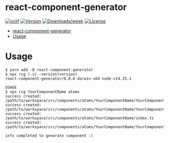 react-component-generator
=========================



[![oclif](https://img.shields.io/badge/cli-oclif-brightgreen.svg)](https://oclif.io)
[![Version](https://img.shields.io/npm/v/react-component-generator.svg)](https://npmjs.org/package/react-component-generator)
[![Downloads/week](https://img.shields.io/npm/dw/react-component-generator.svg)](https://npmjs.org/package/react-component-generator)
[![License](https://img.shields.io/npm/l/react-component-generator.svg)](https://github.com/masaya-fukazawa/react-component-generator/blob/master/package.json)

<!-- toc -->
- [react-component-generator](#react-component-generator)
- [Usage](#usage)
<!-- tocstop -->
# Usage
<!-- usage -->
```sh-session
$ yarn add -D react-component-generator
$ npx rcg (-v|--version|version)
react-component-generator/0.0.0 darwin-x64 node-v14.15.1

USAGE
$ npx rcg YourComponentName atoms
success created: /path/to/workspace/src/components/atoms/YourComponentName/YourComponentName.stories.tsx
success created: /path/to/workspace/src/components/atoms/YourComponentName/YourComponentName.tsx
success created: /path/to/workspace/src/components/atoms/YourComponentName/index.ts
success created: /path/to/workspace/src/components/atoms/YourComponentName/YourComponentName.test.tsx

info completed to generate component :)
```
<!-- usagestop -->
